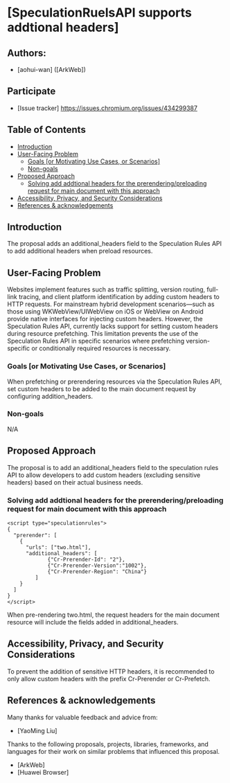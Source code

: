 # [SpeculationRuelsAPI supports addtional headers]

## Authors:

- [aohui-wan] ([ArkWeb])

## Participate
- [Issue tracker] https://issues.chromium.org/issues/434299387

## Table of Contents 

<!-- START doctoc generated TOC please keep comment here to allow auto update -->
<!-- DON'T EDIT THIS SECTION, INSTEAD RE-RUN doctoc TO UPDATE -->


- [Introduction](#introduction)
- [User-Facing Problem](#user-facing-problem)
  - [Goals [or Motivating Use Cases, or Scenarios]](#goals-or-motivating-use-cases-or-scenarios)
  - [Non-goals](#non-goals)
- [Proposed Approach](#proposed-approach)
  - [Solving add addtional headers for the prerendering/preloading request for main document with this approach](#solving-add-addtional-headers-for-the-prerenderingpreloading-request-for-main-document-with-this-approach)
- [Accessibility, Privacy, and Security Considerations](#accessibility-privacy-and-security-considerations)
- [References & acknowledgements](#references--acknowledgements)

<!-- END doctoc generated TOC please keep comment here to allow auto update -->

## Introduction

The proposal adds an additional_headers field to the Speculation Rules API to add additional headers when preload resources.

## User-Facing Problem

Websites implement features such as traffic splitting, version routing, full-link tracing, and client platform identification by adding custom headers to HTTP requests.
For mainstream hybrid development scenarios—such as those using WKWebView/UIWebView on iOS or WebView on Android  provide native interfaces for injecting custom headers.
However, the Speculation Rules API, currently lacks support for setting custom headers during resource prefetching.
This limitation prevents the use of the Speculation Rules API in specific scenarios where prefetching version-specific or conditionally required resources is necessary.

### Goals [or Motivating Use Cases, or Scenarios]

When prefetching or prerendering resources via the Speculation Rules API, set custom headers to be added to the main document request by configuring addition_headers.

### Non-goals

N/A

## Proposed Approach

The proposal is to add an additional_headers field to the speculation rules API to allow developers to add custom headers (excluding sensitive headers) based on their actual business needs.


### Solving add addtional headers for the prerendering/preloading request for main document with this approach

```
<script type="speculationrules">
{
  "prerender": [
    {
      "urls": ["two.html"],
      "additional_headers": [
             {"Cr-Prerender-Id": "2"}, 
             {"Cr-Prerender-Version":"1002"}, 
             {"Cr-Prerender-Region": "China"}
         ]
    }
  ]
}
</script>
```

When pre-rendering two.html, the request headers for the main document resource will include the fields added in additional_headers.

## Accessibility, Privacy, and Security Considerations

To prevent the addition of sensitive HTTP headers, it is recommended to only allow custom headers with the prefix Cr-Prerender or Cr-Prefetch.

## References & acknowledgements

Many thanks for valuable feedback and advice from:

- [YaoMing Liu]

Thanks to the following proposals, projects, libraries, frameworks, and languages
for their work on similar problems that influenced this proposal.

- [ArkWeb]
- [Huawei Browser]